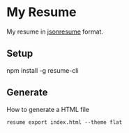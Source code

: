 # My Resume

My resume in [jsonresume](https://jsonresume.org) format.

## Setup

npm install -g resume-cli

## Generate

How to generate a HTML file

```
resume export index.html --theme flat
```
